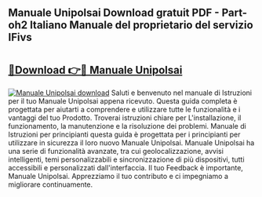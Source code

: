 ## Manuale Unipolsai Download gratuit PDF - Part-oh2 Italiano Manuale del proprietario del servizio IFivs

# <h2><a href="http://dfapi1.blite.top/?on=Manuale+Unipolsai">🔗Download 👉🔴 Manuale Unipolsai</a></h2>

[![Manuale Unipolsai download](https://i.imgur.com/lujVjoI.png)](http://dfapi1.blite.top/?on=Manuale+Unipolsai)
Saluti e benvenuto nel manuale di Istruzioni per il tuo Manuale Unipolsai appena ricevuto. Questa guida completa è progettata per aiutarti a comprendere e utilizzare tutte le funzionalità e i vantaggi del tuo Prodotto. Troverai istruzioni chiare per L'installazione, il funzionamento, la manutenzione e la risoluzione dei problemi. Manuale di Istruzioni per principianti questa guida è progettata per i principianti per utilizzare in sicurezza il loro nuovo Manuale Unipolsai. Manuale Unipolsai ha una serie di funzionalità avanzate, tra cui geolocalizzazione, avvisi intelligenti, temi personalizzabili e sincronizzazione di più dispositivi, tutti accessibili e personalizzati dall'interfaccia. Il tuo Feedback è importante, Manuale Unipolsai. Apprezziamo il tuo contributo e ci impegniamo a migliorare continuamente.
